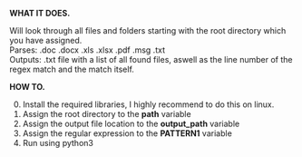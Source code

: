**WHAT IT DOES.**

Will look through all files and folders starting with the root directory which you have assigned.<br />
Parses: .doc .docx .xls .xlsx .pdf .msg .txt<br />
Outputs: .txt file with a list of all found files, aswell as the line number of the regex match and the match itself.

**HOW TO.**

0. Install the required libraries, I highly recommend to do this on linux.
1. Assign the root directory to the **path** variable
2. Assign the output file location to the **output_path** variable
3. Assign the regular expression to the **PATTERN1** variable
4. Run using python3

